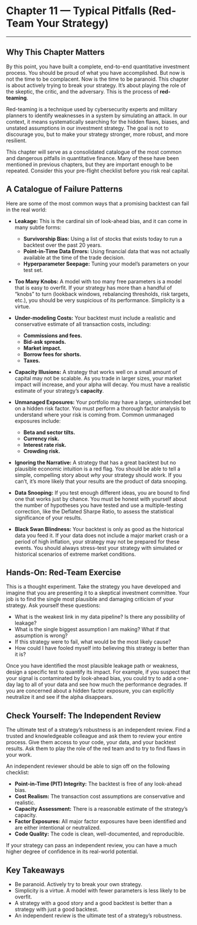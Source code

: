 # Chapter 11 — Typical Pitfalls (Red-Team Your Strategy)

***

## Why This Chapter Matters

By this point, you have built a complete, end-to-end quantitative investment process. You should be proud of what you have accomplished. But now is not the time to be complacent. Now is the time to be paranoid. This chapter is about actively trying to break your strategy. It’s about playing the role of the skeptic, the critic, and the adversary. This is the process of **red-teaming**.

Red-teaming is a technique used by cybersecurity experts and military planners to identify weaknesses in a system by simulating an attack. In our context, it means systematically searching for the hidden flaws, biases, and unstated assumptions in our investment strategy. The goal is not to discourage you, but to make your strategy stronger, more robust, and more resilient.

This chapter will serve as a consolidated catalogue of the most common and dangerous pitfalls in quantitative finance. Many of these have been mentioned in previous chapters, but they are important enough to be repeated. Consider this your pre-flight checklist before you risk real capital.

## A Catalogue of Failure Patterns

Here are some of the most common ways that a promising backtest can fail in the real world:

- **Leakage:** This is the cardinal sin of look-ahead bias, and it can come in many subtle forms:
    - **Survivorship Bias:** Using a list of stocks that exists today to run a backtest over the past 20 years.
    - **Point-in-Time Data Errors:** Using financial data that was not actually available at the time of the trade decision.
    - **Hyperparameter Seepage:** Tuning your model’s parameters on your test set.

- **Too Many Knobs:** A model with too many free parameters is a model that is easy to overfit. If your strategy has more than a handful of “knobs” to turn (lookback windows, rebalancing thresholds, risk targets, etc.), you should be very suspicious of its performance. Simplicity is a virtue.

- **Under-modeling Costs:** Your backtest must include a realistic and conservative estimate of all transaction costs, including:
    - **Commissions and fees.**
    - **Bid-ask spreads.**
    - **Market impact.**
    - **Borrow fees for shorts.**
    - **Taxes.**

- **Capacity Illusions:** A strategy that works well on a small amount of capital may not be scalable. As you trade in larger sizes, your market impact will increase, and your alpha will decay. You must have a realistic estimate of your strategy’s **capacity**.

- **Unmanaged Exposures:** Your portfolio may have a large, unintended bet on a hidden risk factor. You must perform a thorough factor analysis to understand where your risk is coming from. Common unmanaged exposures include:
    - **Beta and sector tilts.**
    - **Currency risk.**
    - **Interest rate risk.**
    - **Crowding risk.**

- **Ignoring the Narrative:** A strategy that has a great backtest but no plausible economic intuition is a red flag. You should be able to tell a simple, compelling story about *why* your strategy should work. If you can’t, it’s more likely that your results are the product of data snooping.

- **Data Snooping:** If you test enough different ideas, you are bound to find one that works just by chance. You must be honest with yourself about the number of hypotheses you have tested and use a multiple-testing correction, like the Deflated Sharpe Ratio, to assess the statistical significance of your results.

- **Black Swan Blindness:** Your backtest is only as good as the historical data you feed it. If your data does not include a major market crash or a period of high inflation, your strategy may not be prepared for these events. You should always stress-test your strategy with simulated or historical scenarios of extreme market conditions.

## Hands-On: Red-Team Exercise

This is a thought experiment. Take the strategy you have developed and imagine that you are presenting it to a skeptical investment committee. Your job is to find the single most plausible and damaging criticism of your strategy. Ask yourself these questions:

-   What is the weakest link in my data pipeline? Is there any possibility of leakage?
-   What is the single biggest assumption I am making? What if that assumption is wrong?
-   If this strategy were to fail, what would be the most likely cause?
-   How could I have fooled myself into believing this strategy is better than it is?

Once you have identified the most plausible leakage path or weakness, design a specific test to quantify its impact. For example, if you suspect that your signal is contaminated by look-ahead bias, you could try to add a one-day lag to all of your data and see how much the performance degrades. If you are concerned about a hidden factor exposure, you can explicitly neutralize it and see if the alpha disappears.

## Check Yourself: The Independent Review

The ultimate test of a strategy’s robustness is an independent review. Find a trusted and knowledgeable colleague and ask them to review your entire process. Give them access to your code, your data, and your backtest results. Ask them to play the role of the red team and to try to find flaws in your work.

An independent reviewer should be able to sign off on the following checklist:

-   **Point-in-Time (PIT) Integrity:** The backtest is free of any look-ahead bias.
-   **Cost Realism:** The transaction cost assumptions are conservative and realistic.
-   **Capacity Assessment:** There is a reasonable estimate of the strategy’s capacity.
-   **Factor Exposures:** All major factor exposures have been identified and are either intentional or neutralized.
-   **Code Quality:** The code is clean, well-documented, and reproducible.

If your strategy can pass an independent review, you can have a much higher degree of confidence in its real-world potential.

## Key Takeaways

-   Be paranoid. Actively try to break your own strategy.
-   Simplicity is a virtue. A model with fewer parameters is less likely to be overfit.
-   A strategy with a good story and a good backtest is better than a strategy with just a good backtest.
-   An independent review is the ultimate test of a strategy’s robustness.